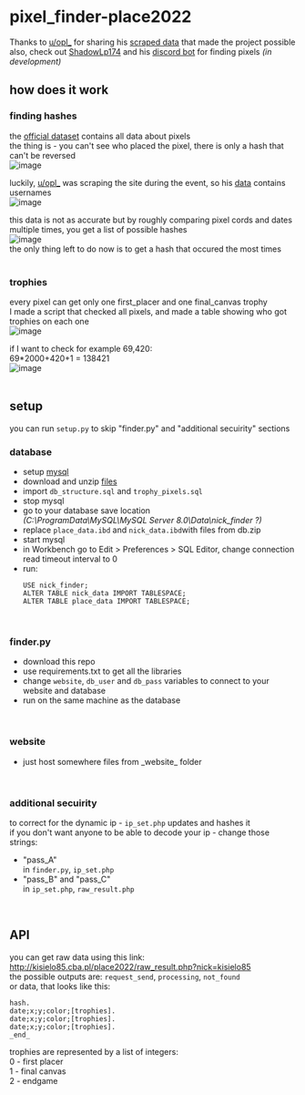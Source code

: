 # pixel_finder-place2022
Thanks to [u/opl_](https://www.reddit.com/user/opl_) for sharing his [scraped data](https://www.reddit.com/r/place/comments/txh660/dump_of_the_raw_unprocessed_data_i_collected/) that made the project possible<br>
also, check out [ShadowLp174](https://github.com/ShadowLp174) and his [discord bot](https://github.com/PRRQRC/pixel-finder-bot) for finding pixels *(in development)*
<br>

## how does it work

### finding hashes

the [official dataset](https://www.reddit.com/r/place/comments/txvk2d/rplace_datasets_april_fools_2022/) contains all data about pixels<br>
the thing is - you can't see who placed the pixel, there is only a hash that can't be reversed<br>
![image](https://user-images.githubusercontent.com/33911808/173188880-a7687db6-889e-4b9b-a886-d9d243220deb.png)

luckily, [u/opl_](https://www.reddit.com/user/opl_) was scraping the site during the event, so his [data](https://www.reddit.com/r/place/comments/txh660/dump_of_the_raw_unprocessed_data_i_collected/) contains usernames<br>
![image](https://user-images.githubusercontent.com/33911808/173189312-cbc0276d-ace7-436d-9135-ae9619773ade.png)

this data is not as accurate but by roughly comparing pixel cords and dates multiple times, you get a list of possible hashes<br>
![image](https://user-images.githubusercontent.com/33911808/173189766-b02d17ad-82fc-440d-b8df-e3ef56c434b1.png)<br>
the only thing left to do now is to get a hash that occured the most times
<br><br>

### trophies
every pixel can get only one first_placer and one final_canvas trophy<br>
I made a script that checked all pixels, and made a table showing who got trophies on each one<br>
![image](https://user-images.githubusercontent.com/33911808/173190055-456c892d-72d5-45e8-a071-5aec0e44c633.png)

if I want to check for example 69,420:<br>
69*2000+420+1 = 138421<br>
![image](https://user-images.githubusercontent.com/33911808/173190190-552777e0-f1bb-4336-9ef8-a4fd585c8bba.png)
<br><br>

## setup

you can run ``setup.py`` to skip "finder.py" and "additional secuirity" sections

### database
- setup [mysql](https://dev.mysql.com/downloads/mysql/)
- download and unzip [files](https://archive.org/details/pixel_finder_2022)
- import ``db_structure.sql`` and ``trophy_pixels.sql``
- stop mysql
- go to  your database save location<br>
*(C:\ProgramData\MySQL\MySQL Server 8.0\Data\nick_finder  ?)*
- replace ``place_data.ibd`` and ``nick_data.ibd``with files from db.zip<br>
- start mysql
- in Workbench go to Edit > Preferences > SQL Editor, change connection read timeout interval to 0
- run:
  ```
  USE nick_finder;
  ALTER TABLE nick_data IMPORT TABLESPACE;
  ALTER TABLE place_data IMPORT TABLESPACE;
  ```
<br>

### finder.py
- download this repo
- use requirements.txt to get all the libraries
- change `website`, `db_user` and `db_pass` variables to connect to your website and database
- run on the same machine as the database
<br>

### website
- just host somewhere files from \_website_ folder
<br>

### additional secuirity
to correct for the dynamic ip - `ip_set.php` updates and hashes it<br>
if you don't want anyone to be able to decode your ip - change those strings:
- "pass_A"<br>
in `finder.py`, `ip_set.php`
- "pass_B" and "pass_C"<br>
in `ip_set.php`, `raw_result.php`

<br>

## API
you can get raw data using this link:<br>
http://kisielo85.cba.pl/place2022/raw_result.php?nick=kisielo85<br>
the possible outputs are: `request_send`, `processing`, `not_found`<br>
or data, that looks like this:
```
hash.
date;x;y;color;[trophies].
date;x;y;color;[trophies].
date;x;y;color;[trophies].
_end_
```
trophies are represented by a list of integers:<br>
0 - first placer<br>
1 - final canvas<br>
2 - endgame<br>
